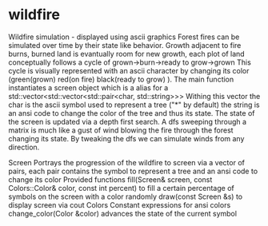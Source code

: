 # wildfire
Wildfire simulation - displayed using ascii graphics
Forest fires can be simulated over time by their state like behavior. Growth adjacent to fire burns, burned land is evantually room for new growth, each plot of land conceptually follows a cycle of grown->burn->ready to grow->grown This cycle is visually represented with an ascii character by changing its color (green(grown) red(on fire) black(ready to grow) ).
The main function instantiates a screen object which is a alias for a std::vector<std::vector<std::pair<char, std::string>>> Withing this vector the char is the ascii symbol used to represent a tree ("*" by default) the string is an ansi code to change the color of the tree and thus its state.
The state of the screen is updated via a depth first search. A dfs sweeping through a matrix is much like a gust of wind blowing the fire through the forest changing its state. By tweaking the dfs we can simulate winds from any direction.

Screen 
Portrays the progression of the wildfire to screen via a vector of pairs, each pair contains the symbol to represent a tree and an ansi code to change its color
Provided functions
fill(Screen& screen, const Colors::Color& color, const int percent) 
  to fill a certain percentage of symbols on the screen with a color randomly
draw(const Screen &s) 
  to display screen via cout
Colors
Constant expressions for ansi colors
change_color(Color &color)
  advances the state of the current symbol


